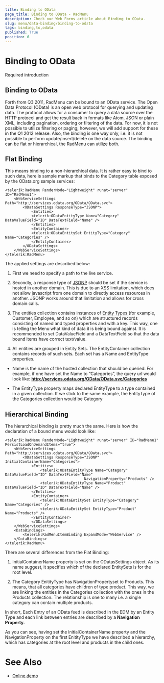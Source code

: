 ```yaml
---
title: Binding to OData
page_title: Binding to OData - RadMenu
description: Check our Web Forms article about Binding to OData.
slug: menu/data-binding/binding-to-odata
tags: binding,to,odata
published: True
position: 6
---
```


# Binding to OData


Required introduction

## Binding to OData

Forth from Q3 2011, RadMenu can be bound to an OData service. The Open Data Protocol (OData) is an open web protocol for querying and updating data. The protocol allows for a consumer to query a data source over the HTTP protocol and get the result back in formats like Atom, JSON or plain XML, including pagination, ordering or filtering of the data. For now, it is not possible to utilize filtering or paging, however, we will add support for these in the Q1 2012 release. Also, the binding is one way only, i.e. it is not possible to perform update/insert/delete on the data source. The binding can be flat or hierarchical, the RadMenu can utilize both.

## Flat Binding

This means binding to a non-hierarchical data. It is rather easy to bind to such data, here is sample markup that binds to the Category table exposed by the OData.org sample services:

````ASP.NET	     
<telerik:RadMenu RenderMode="Lightweight" runat="server" ID="RadMenu1">
	<WebServiceSettings Path="http://services.odata.org/OData/OData.svc">
		<ODataSettings ResponseType="JSONP">
			<Entities>
			<telerik:ODataEntityType Name="Category"   DataValueField="ID" DataTextField="Name" />
			</Entities>
			<EntityContainer>
			<telerik:ODataEntitySet EntityType="Category" Name="Categories" />
			</EntityContainer>
		</ODataSettings>
	</WebServiceSettings>
</telerik:RadMenu>	
````

The applied settings are described below:

1. First we need to specify a path to the live service.

1. Secondly, a response type of [JSONP](https://en.wikipedia.org/wiki/JSONP) should be set if the service is hosted in another domain. This is due to an XSS limitation, which does not allow javascript from one domain to directly access resources in another. JSONP works around that limitation and allows for cross domain calls.

1. The entities collection contains instances of [Entity Types ](http://www.odata.org/developers/protocols/overview) (for example, Customer, Employee, and so on) which are structured records consisting of named and typed properties and with a key. This way, one is telling the Menu what kind of data it is being bound against. It is recommended to set DataValueField and a DataTextField so that the data bound items have correct text/value.

1. All entities are grouped in Entity Sets. The EntityContainer collection contains records of such sets. Each set has a Name and EntityType properties.

* Name is the name of the hosted collection that should be queried. For example, if one have set the Name to “Categories”, the query url would look like: **http://services.odata.org/OData/OData.svc/Categories**

* The EntityType property maps declared EntityType to a type contained in a given collection. If we stick to the same example, the EntityType of the Categories collection would be Category

## Hierarchical Binding

The hierarchical binding is pretty much the same. Here is how the declaration of a bound menu would look like:

````ASP.NET     
<telerik:RadMenu RenderMode="Lightweight" runat="server" ID="RadMenu1" PersistLoadOnDemandItems="true">
	<WebServiceSettings  Path="http://services.odata.org/OData/OData.svc">
		<ODataSettings ResponseType="JSONP" InitialContainerName="Categories">
			<Entities>
				<telerik:ODataEntityType Name="Category" DataValueField="ID" DataTextField="Name"
									NavigationProperty="Products" />
				<telerik:ODataEntityType Name="Product" DataValueField="ID" DataTextField="Name" />
			</Entities>
			<EntityContainer>
				<telerik:ODataEntitySet EntityType="Category" Name="Categories" />
				<telerik:ODataEntitySet EntityType="Product" Name="Products" />
			</EntityContainer>
			</ODataSettings>
	</WebServiceSettings>
	<DataBindings>
	    <telerik:RadMenuItemBinding ExpandMode="WebService" />
	</DataBindings>
</telerik:RadMenu>
````

There are several differences from the Flat Binding:

1. InitialContainerName property is set on the ODatasSettings object. As its name suggest, it specifies which of the declared EntitySets is for the root level.

1. The Category EnitityType has NavigationPropertyset to Products. This means, that all categories have children of type product. This way, we are linking the entities in the Categories collection with the ones in the Products collection. The relationship is one to many i.e. a single category can contain multiple products.

In short, Each Entry of an OData feed is described in the EDM by an Entity Type and each link between entries are described by a **Navigation Property.**

As you can see, having set the InitialContainerName property and the NavigationProperty on the first EnitityType we have described a hierarchy, which has categories at the root level and products in the child ones.

# See Also

 * [Online demo](https://demos.telerik.com/aspnet-ajax/Menu/Examples/LoadOnDemand/OData/DefaultCS.aspx)
